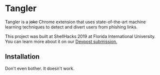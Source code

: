 # Tangler
Tangler is a ~~joke~~ Chrome extension that uses state-of-the-art machine learning techniques to detect and divert users from phishing links.

This project was built at ShellHacks 2019 at Florida International University. You can learn more about it on our [Devpost submission.](https://devpost.com/software/tangler-53n1r4)

## Installation
Don't even bother. It doesn't work. 

